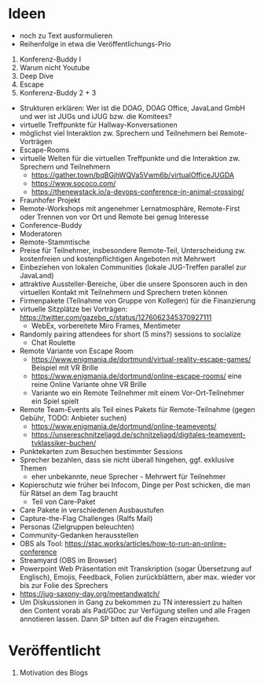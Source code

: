 # Ideen 

* noch zu Text ausformulieren
* Reihenfolge in etwa die Veröffentlichungs-Prio


1. Konferenz-Buddy I
2. Warum nicht Youtube
3. Deep Dive
4. Escape
5. Konferenz-Buddy 2 + 3


* Strukturen erklären: Wer ist die DOAG, DOAG Office, JavaLand GmbH und wer ist JUGs und iJUG bzw. die Komitees?
* virtuelle Treffpunkte für Hallway-Konversationen
* möglichst viel Interaktion zw. Sprechern und Teilnehmern bei Remote-Vorträgen
* Escape-Rooms
* virtuelle Welten für die virtuellen Treffpunkte und die Interaktion zw. Sprechern und Teilnehmern
  * https://gather.town/bqBGjhWQVa5Vwm6b/virtualOfficeJUGDA
  * https://www.sococo.com/
  * https://thenewstack.io/a-devops-conference-in-animal-crossing/
* Fraunhofer Projekt
* Remote-Workshops mit angenehmer Lernatmosphäre, Remote-First oder Trennen von vor Ort und Remote bei genug Interesse
* Conference-Buddy
* Moderatoren
* Remote-Stammtische
* Preise für Teilnehmer, insbesondere Remote-Teil, Unterscheidung zw. kostenfreien und kostenpflichtigen Angeboten mit Mehrwert
* Einbeziehen von lokalen Communities (lokale JUG-Treffen parallel zur JavaLand)
* attraktive Aussteller-Bereiche, über die unsere Sponsoren auch in den virtuellen Kontakt mit Teilnehmern und Sprechern treten können
* Firmenpakete (Teilnahme von Gruppe von Kollegen) für die Finanzierung
* virtuelle Sitzplätze bei Vorträgen: https://twitter.com/gazebo_c/status/1276062345370927111
  * WebEx, vorbereitete Miro Frames, Mentimeter	
* Randomly pairing attendees for short (5 mins?) sessions to socialize
  - Chat Roulette
* Remote Variante von Escape Room
  - https://www.enigmania.de/dortmund/virtual-reality-escape-games/ Beispiel mit VR Brille
  - https://www.enigmania.de/dortmund/online-escape-rooms/ eine reine Online Variante ohne VR Brille
  - Variante wo ein Remote Teilnehmer mit einem Vor-Ort-Teilnehmer ein Spiel spielt
* Remote Team-Events als Teil eines Pakets für Remote-Teilnahme (gegen Gebühr, TODO: Anbieter suchen)
  - https://www.enigmania.de/dortmund/online-teamevents/
  - https://unsereschnitzeljagd.de/schnitzeljagd/digitales-teamevent-tvklassiker-buchen/
* Punktekarten zum Besuchen bestimmter Sessions
* Sprecher bezahlen, dass sie nicht überall hingehen, ggf. exklusive Themen
  - eher unbekannte, neue Sprecher - Mehrwert für Teilnehmer
* Kopierschutz wie früher bei Infocom, Dinge per Post schicken, die man für Rätsel an dem Tag braucht
  - Teil von Care-Paket
* Care Pakete in verschiedenen Ausbaustufen
* Capture-the-Flag Challenges (Ralfs Mail)
* Personas (Zielgruppen beleuchten)
* Community-Gedanken herausstellen
* OBS als Tool: https://stac.works/articles/how-to-run-an-online-conference
* Streamyard (OBS im Browser)
* Powerpoint Web Präsentation mit Transkription (sogar Übersetzung auf Englisch), Emojis, Feedback, Folien zurückblättern, aber max. wieder vor bis zur Folie des Sprechers
* https://jug-saxony-day.org/meetandwatch/
* Um Diskussionen in Gang zu bekommen zu TN interessiert zu halten den Content vorab als Pad/GDoc zur Verfügung stellen und alle Fragen annotieren lassen. Dann SP bitten auf die Fragen einzugehen.


# Veröffentlicht

1. Motivation des Blogs
